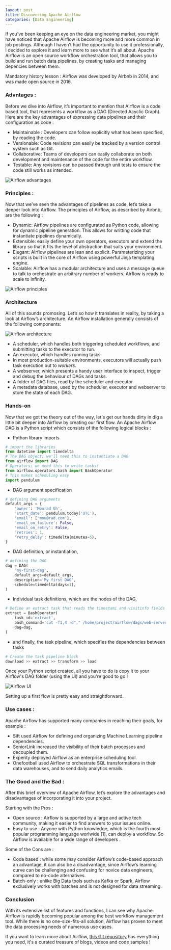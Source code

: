 ```yaml
---
layout: post
title: Discovering Apache Airflow
categories: [Data Engineering]
---
```


If you’ve been keeping an eye on the data engineering market, you might have noticed that Apache Airflow is becoming more and more common in job postings.
Although I haven’t had the opportunity to use it professionally, I decided to explore it and learn more to see what it’s all about.
Apache Airflow is an open source workflow orchestration tool, that allows you to build and run batch data pipelines, by creating tasks and managing depencies between them.

Mandatory history lesson : Airflow was developed by Airbnb in 2014, and was made open source in 2016.

### Advntages :
Before we dive into Airflow, it’s important to mention that Airflow is a code based tool, that represents a workflow as a DAG (Directed Acyclic Graph). Here are the key advantages of expressing data pipelines and their configuration as code :

- Maintainable : Developers can follow explicitly what has been specified, by reading the code.
- Versionable: Code revisions can easily be tracked by a version control system such as Git.
- Collaborative: Teams of developers can easily collaborate on both development and maintenance of the code for the entire workflow.
- Testable: Any revisions can be passed through unit tests to ensure the code still works as intended.

![Airflow advantages](/images/posts/2025/01/airflow-advantages.png)

### Principles :
Now that we’ve seen the advantages of pipelines as code, let’s take a deeper look into Airflow. The principles of Airflow, as described by Airbnb, are the following :

- Dynamic: Airflow pipelines are configurated as Python code, allowing for dynamic pipeline generation. This allows for writting code that instantiate pipelines dynamically.
- Extensible: easily define your own operators, executors and extend the library so that it fits the level of abstraction that suits your environment.
- Elegant: Airflow pipelines are lean and explicit. Parameterizing your scripts is built in the core of Airflow using powerful Jinja templating engine.
- Scalable: Airflow has a modular architecture and uses a message queue to talk to orchestrate an arbitrary number of workers. Airflow is ready to scale to infinity.

![Airflow principles](/images/posts/2025/01/airflow-principles.png)

### Architecture
All of this sounds promosing. Let’s so how it translates in reality, by taking a look at Airflow’s architecture. An Airflow installation generally consists of the following components:

![Airflow architecture](/images/posts/2025/01/airflow-architecture.png)

- A scheduler, which handles both triggering scheduled workflows, and submitting tasks to the executor to run.
- An executor, which handles running tasks.
- In most production-suitable environments, executors will actually push task execution out to _workers_.
- A webserver, which presents a handy user interface to inspect, trigger and debug the behaviour of DAGs and tasks.
- A folder of DAG files, read by the scheduler and executor
- A metadata database, used by the scheduler, executor and webserver to store the state of each DAG.

### Hands-on
Now that we got the theory out of the way, let's get our hands dirty in dig a little bit deeper into Airflow by creating our first flow.
An Apache Airflow DAG is a Python script which consists of the following logical blocks :

- Python library imports

```python
# import the libraries
from datetime import timedelta
# The DAG object; we'll need this to instantiate a DAG
from airflow import DAG
# Operators; we need this to write tasks!
from airflow.operators.bash import BashOperator
# This makes scheduling easy
import pendulum
```

- DAG argument specification 

```python
# defining DAG arguments
default_args = {
    'owner': 'Mourad Gh',
    'start_date': pendulum.today('UTC'),
    'email': ['mou@rad.com'],
    'email_on_failure': False,
    'email_on_retry': False,
    'retries': 1,
    'retry_delay': timedelta(minutes=5),
}
```

- DAG definition, or instantiation, 

```python
# defining the DAG
dag = DAG(
    'my-first-dag',
    default_args=default_args,
    description='My first DAG',
    schedule=timedelta(days=1),
)
```

- Individual task definitions, which are the nodes of the DAG, 

```python
# Define an extract task that reads the timestami and visitinfo fields
extract = BashOperator(
    task_id='extract',
    bash_command='cut -f1,4 -d"," /home/project/airflow/dags/web-server-access-log.txt',
    dag=dag,
)
```

- and finally, the task pipeline, which specifies the dependencies between tasks

```python
# Create the task pipeline block
download >> extract >> transform >> load
```

Once your Python script created, all you have to do is copy it to your Airflow's DAG folder (using the UI) and you're good to go !

![Airflow UI](/images/posts/2025/01/airflow-ui.png)

Setting up a first flow is pretty easy and straightforward.

### Use cases :
Apache Airflow has supported many companies in reaching their goals, for example :

- Sift used Airflow for defining and organizing Machine Learning pipeline dependencies.
- SeniorLink increased the visibility of their batch processes and decoupled them.
- Experity deployed Airflow as an enterprise scheduling tool.
- Onefootball used Airflow to orchestrate SQL transformations in their data warehouses, and to send daily analytics emails.

### The Good and the Bad :
After this brief overview of Apache Airflow, let’s explore the advantages and disadvantages of incorporating it into your project.

Starting with the Pros :

- Open source : Airflow is supported by a large and active tech community, making it easier to find answers to your issues online.
- Easy to use : Anyone with Python knowledge, which is the fourth most popular programming language worlwide [1], can deploy a workflow. So Airflow is available for a wide range of developers .

Some of the Cons are :

- Code based : while some may consider Airflow’s code-based approach an advantage, it can also be a disadvantage, since Airflow’s learning curve can be challenging and confusing for novice data engineers, compared to no-code alternatives.
- Batch-only : unlike Big Data tools such as Kafka or Spark, Airflow exclusively works with batches and is not designed for data streaming.

### Conclusion

With its extensive list of features and functions, I can see why Apache Airflow is rapidly becoming popular among the best workflow management tool. While there is no one-size-fits-all solution, Airflow has proven to meet the data processing needs of numerous use cases.

If you want to learn more about Airflow, [this Git repository](https://github.com/jghoman/awesome-apache-airflow) has everything you need, it's a curated treasure of blogs, videos and code samples !

